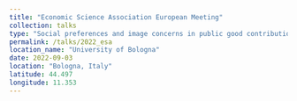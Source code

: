 ```yaml
---
title: "Economic Science Association European Meeting"
collection: talks
type: "Social preferences and image concerns in public good contributions"
permalink: /talks/2022_esa
location_name: "University of Bologna"
date: 2022-09-03
location: "Bologna, Italy"
latitude: 44.497
longitude: 11.353
---
```

